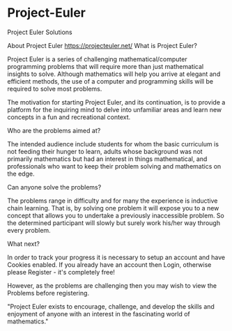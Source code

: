 Project-Euler
=============

Project Euler Solutions

About Project Euler
https://projecteuler.net/
What is Project Euler?

Project Euler is a series of challenging mathematical/computer programming problems that will require more than just mathematical insights to solve. Although mathematics will help you arrive at elegant and efficient methods, the use of a computer and programming skills will be required to solve most problems.

The motivation for starting Project Euler, and its continuation, is to provide a platform for the inquiring mind to delve into unfamiliar areas and learn new concepts in a fun and recreational context.

Who are the problems aimed at?

The intended audience include students for whom the basic curriculum is not feeding their hunger to learn, adults whose background was not primarily mathematics but had an interest in things mathematical, and professionals who want to keep their problem solving and mathematics on the edge.

Can anyone solve the problems?

The problems range in difficulty and for many the experience is inductive chain learning. That is, by solving one problem it will expose you to a new concept that allows you to undertake a previously inaccessible problem. So the determined participant will slowly but surely work his/her way through every problem.

What next?

In order to track your progress it is necessary to setup an account and have Cookies enabled. If you already have an account then Login, otherwise please Register - it's completely free!

However, as the problems are challenging then you may wish to view the Problems before registering.


"Project Euler exists to encourage, challenge, and develop the skills and enjoyment of anyone with an interest in the fascinating world of mathematics."
